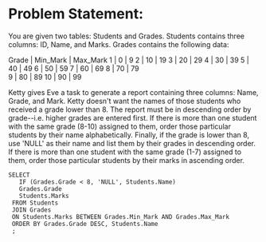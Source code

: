# Problem Statement:
You are given two tables: Students and Grades. Students contains three columns: ID, Name, and Marks. 
Grades contains the following data:

Grade | Min_Mark | Max_Mark
 1    |    0     |   9
 2    |   10     |  19
 3    |   20     |  29
 4    |   30     |  39
 5    |   40     |  49
 6    |   50     |  59
 7    |   60     |  69
 8    |   70     |  79  
 9    |   80     |  89
 10   |   90     |  99
 
 Ketty gives Eve a task to generate a report containing three columns: Name, Grade, and Mark. 
 Ketty doesn't want the names of those students who received a grade lower than 8. The report 
 must be in descending order by grade--i.e. higher grades are entered first. If there is more 
 than one student with the same grade (8-10) assigned to them, order those particular students 
 by their name alphabetically. Finally, if the grade is lower than 8, use 'NULL' as their name
 and list them by their grades in descending order. If there is more than one student with the
 same grade (1-7) assigned to them, order those particular students by their marks in ascending
 order.
 
 ```
 SELECT 
    IF (Grades.Grade < 8, 'NULL', Students.Name)
    Grades.Grade
    Students.Marks
  FROM Students
  JOIN Grades
  ON Students.Marks BETWEEN Grades.Min_Mark AND Grades.Max_Mark
  ORDER BY Grades.Grade DESC, Students.Name
  ;
```
